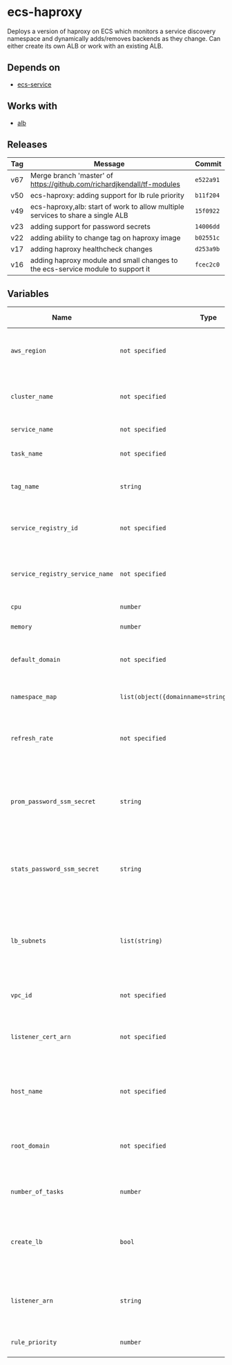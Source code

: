 ecs-haproxy
======


Deploys a version of haproxy on ECS which monitors a service discovery namespace and dynamically adds/removes backends as they change.  Can either create its own ALB or work with an existing ALB.

Depends on
------

* [ecs-service](../ecs-service/README.md)



Works with
------

* [alb](../alb/README.md)



Releases
------

|Tag | Message | Commit|
--- | --- | ---
v67 | Merge branch 'master' of https://github.com/richardjkendall/tf-modules | `e522a91`
v50 | ecs-haproxy: adding support for lb rule priority | `b11f204`
v49 | ecs-haproxy,alb: start of work to allow multiple services to share a single ALB | `15f0922`
v23 | adding support for password secrets | `14006dd`
v22 | adding ability to change tag on haproxy image | `b02551c`
v17 | adding haproxy healthcheck changes | `d253a9b`
v16 | adding haproxy module and small changes to the ecs-service module to support it | `fcec2c0`

Variables
------

|Name | Type | Description | Default Value|
--- | --- | --- | ---
`aws_region` | `not specified` | region where provisioning should happen | ``
`cluster_name` | `not specified` | name of cluster where service will run | ``
`service_name` | `not specified` | name of ECS service | `haproxy`
`task_name` | `not specified` | name of ECS container | `haproxy`
`tag_name` | `string` | name of tag of haproxy image to use | `latest`
`service_registry_id` | `not specified` | ID for the AWS service discovery namespace we will use | ``
`service_registry_service_name` | `not specified` | name for service we will use in the service registry | `haproxy-do-not-use`
`cpu` | `number` | CPU units for the task | `128`
`memory` | `number` | memory for the task | `256`
`default_domain` | `not specified` | domain where unmatched requests are redirected | ``
`namespace_map` | `list(object({domainname=string,namespace=string}))` | map of namespaces to domains | ``
`refresh_rate` | `not specified` | now often (in seconds) service changes be found and applied | `30`
`prom_password_ssm_secret` | `string` | name of ssm secret which contains prom metrics endpoint password | ``
`stats_password_ssm_secret` | `string` | name of ssm secret which contains stats endpoint password | ``
`lb_subnets` | `list(string)` | subnets for the load balancer, should have public IP assignment possible + IGW attached | `[]`
`vpc_id` | `not specified` | ID for the VPC we will use | ``
`listener_cert_arn` | `not specified` | arn for the listener certifcate the load balancer will use | ``
`host_name` | `not specified` | host name for DNS entry created to point to load balancer | `haproxy-lb`
`root_domain` | `not specified` | root domain used for DNS entry created to point to load balancer | ``
`number_of_tasks` | `number` | number of tasks to spawn for haproxy | `2`
`create_lb` | `bool` | should the module create a load balancer or link to an existing one | `true`
`listener_arn` | `string` | arn of existing load balancer listener if linking to an existing lb | ``
`rule_priority` | `number` | priority used for rule on existing alb | `100`

